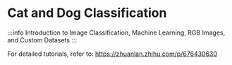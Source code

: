 # Cat and Dog Classification

:::info
Introduction to Image Classification, Machine Learning, RGB Images, and Custom Datasets
:::

For detailed tutorials, refer to: https://zhuanlan.zhihu.com/p/676430630